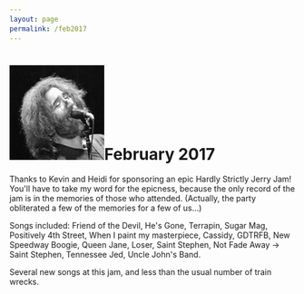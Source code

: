 ```yaml
---
layout: page
permalink: /feb2017
---
```


<h1><img class="ui avatar image" src="/images/jerryavatar.jpg">February 2017</h1>

Thanks to Kevin and Heidi for sponsoring an epic Hardly Strictly Jerry Jam!  You'll have to take my word for the epicness, because the only record of the jam is in the memories of those who attended. (Actually, the party obliterated a few of the memories for a few of us...) 

Songs included: Friend of the Devil, He's Gone, Terrapin, Sugar Mag, Positively 4th Street, When I paint my masterpiece, Cassidy, GDTRFB, New Speedway Boogie, Queen Jane, Loser, Saint Stephen, Not Fade Away -> Saint Stephen, Tennessee Jed, Uncle John's Band.

Several new songs at this jam, and less than the usual number of train wrecks.

